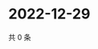 # 2022-12-29

共 0 条

<!-- BEGIN WEIBO -->
<!-- 最后更新时间 Thu Dec 29 2022 16:17:40 GMT+0800 (China Standard Time) -->

<!-- END WEIBO -->
